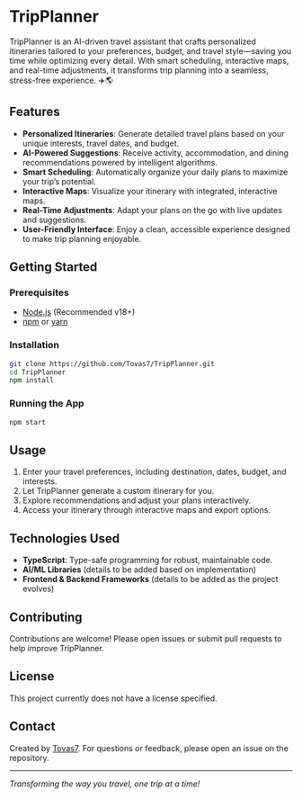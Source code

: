 # TripPlanner

TripPlanner is an AI-driven travel assistant that crafts personalized itineraries tailored to your preferences, budget, and travel style—saving you time while optimizing every detail. With smart scheduling, interactive maps, and real-time adjustments, it transforms trip planning into a seamless, stress-free experience. ✈️🌎

## Features

- **Personalized Itineraries**: Generate detailed travel plans based on your unique interests, travel dates, and budget.
- **AI-Powered Suggestions**: Receive activity, accommodation, and dining recommendations powered by intelligent algorithms.
- **Smart Scheduling**: Automatically organize your daily plans to maximize your trip’s potential.
- **Interactive Maps**: Visualize your itinerary with integrated, interactive maps.
- **Real-Time Adjustments**: Adapt your plans on the go with live updates and suggestions.
- **User-Friendly Interface**: Enjoy a clean, accessible experience designed to make trip planning enjoyable.

## Getting Started

### Prerequisites

- [Node.js](https://nodejs.org/) (Recommended v18+)
- [npm](https://www.npmjs.com/) or [yarn](https://yarnpkg.com/)

### Installation

```bash
git clone https://github.com/Tovas7/TripPlanner.git
cd TripPlanner
npm install
```

### Running the App

```bash
npm start
```

## Usage

1. Enter your travel preferences, including destination, dates, budget, and interests.
2. Let TripPlanner generate a custom itinerary for you.
3. Explore recommendations and adjust your plans interactively.
4. Access your itinerary through interactive maps and export options.

## Technologies Used

- **TypeScript**: Type-safe programming for robust, maintainable code.
- **AI/ML Libraries** (details to be added based on implementation)
- **Frontend & Backend Frameworks** (details to be added as the project evolves)

## Contributing

Contributions are welcome! Please open issues or submit pull requests to help improve TripPlanner.

## License

This project currently does not have a license specified.

## Contact

Created by [Tovas7](https://github.com/Tovas7). For questions or feedback, please open an issue on the repository.

---
*Transforming the way you travel, one trip at a time!*
